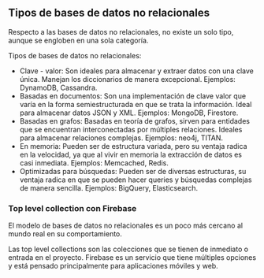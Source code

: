 ## Tipos de bases de datos no relacionales

Respecto a las bases de datos no relacionales, no existe un solo tipo, aunque se engloben en una sola categoría.

Tipos de bases de datos no relacionales:

- Clave - valor: Son ideales para almacenar y extraer datos con una clave única. Manejan los diccionarios de manera excepcional. 
  Ejemplos: DynamoDB, Cassandra.
- Basadas en documentos: Son una implementación de clave valor que varía en la forma semiestructurada en que se trata la información. Ideal para almacenar datos JSON y XML. 
  Ejemplos: MongoDB, Firestore.
- Basadas en grafos: Basadas en teoría de grafos, sirven para entidades que se encuentran interconectadas por múltiples relaciones. Ideales para almacenar relaciones complejas. 
  Ejemplos: neo4j, TITAN.
- En memoria: Pueden ser de estructura variada, pero su ventaja radica en la velocidad, ya que al vivir en memoria la extracción de datos es casi inmediata. 
  Ejemplos: Memcached, Redis.
- Optimizadas para búsquedas: Pueden ser de diversas estructuras, su ventaja radica en que se pueden hacer queries y búsquedas complejas de manera sencilla. 
  Ejemplos: BigQuery, Elasticsearch.


###  Top level collection con Firebase

El modelo de bases de datos no relacionales es un poco más cercano al mundo real en su comportamiento.

Las top level collections son las colecciones que se tienen de inmediato o entrada en el proyecto.
Firebase es un servicio que tiene múltiples opciones y está pensado principalmente para aplicaciones móviles y web.